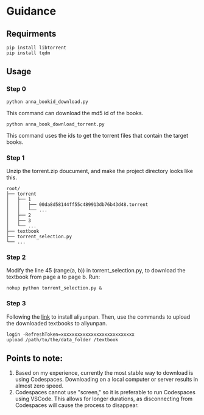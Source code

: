 # Guidance

## Requirments
```
pip install libtorrent
pip install tqdm
```
## Usage
### Step 0
```
python anna_bookid_download.py
```
This command can download the md5 id of the books.
```
python anna_book_download_torrent.py
```
This command uses the ids to get the torrent files that contain the target books.

### Step 1
Unzip the torrent.zip doucument, and make the project directory looks like this.
```
root/
├── torrent
│   ├── 1
│   │   ├── 00da8d58144ff55c489913db76b43d48.torrent
│   │   └── ...
│   ├── 2
│   ├── 3
│   └── ...
├── textbook
├── torrent_selection.py
└── ...
```

### Step 2
Modify the line 45 (range(a, b)) in torrent_selection.py, to download the textbook from page a to page b.
Run:
```
nohup python torrent_selection.py &
```

### Step 3
Following the [link](https://zhuanlan.zhihu.com/p/608119275) to install aliyunpan. Then, use the commands to upload the downloaded textbooks to aliyunpan.
```
login -RefreshToken=xxxxxxxxxxxxxxxxxxxxxxxxxxx
upload /path/to/the/data_folder /textbook
```

## Points to note:
1. Based on my experience, currently the most stable way to download is using Codespaces. Downloading on a local computer or server results in almost zero speed.
2. Codespaces cannot use "screen," so it is preferable to run Codespaces using VSCode. This allows for longer durations, as disconnecting from Codespaces will cause the process to disappear.
